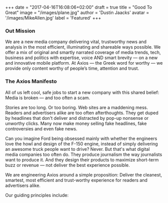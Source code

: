+++
date = "2017-04-16T16:08:06+02:00"
draft = true
title = "Good To Great"
image = "/images/plane.jpg"
author = 'Dustin Jaacks'
avatar = '/images/MikeAllen.jpg'
label = 'Featured'
+++

### Out Mission
We are a new media company delivering vital, trustworthy news and analysis in the most efficient, illuminating and shareable ways possible. We offer a mix of original and smartly narrated coverage of media trends, tech, business and politics with expertise, voice AND smart brevity — on a new and innovative mobile platform. At Axios — the Greek word for worthy — we provide only content worthy of people’s time, attention and trust.

### The Axios Manifesto
All of us left cool, safe jobs to start a new company with this shared belief: Media is broken — and too often a scam.

Stories are too long. Or too boring. Web sites are a maddening mess. Readers and advertisers alike are too often afterthoughts. They get duped by headlines that don't deliver and distracted by pop-up nonsense or unworthy clicks. Many now make money selling fake headlines, fake controversies and even fake news.

Can you imagine Ford being obsessed mainly with whether the engineers love the howl and design of the F-150 engine, instead of simply delivering an awesome truck people want to drive? Never. But that's what digital media companies too often do. They produce journalism the way journalists want to produce it. And they design their products to maximize short-term buzz or revenue — not deliver the best experience possible.

We are engineering Axios around a simple proposition: Deliver the cleanest, smartest, most efficient and trust-worthy experience for readers and advertisers alike.

Our guiding principles include:
